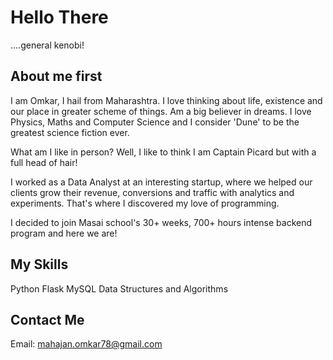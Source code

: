 # Hello There

....general kenobi! 

## About me first

I am Omkar, I hail from Maharashtra. I love thinking about life, existence and our place in greater scheme of things. Am a big believer in dreams. I love Physics, Maths and Computer Science and I consider 'Dune' to be the greatest science fiction ever.

What am I like in person? Well, I like to think I am Captain Picard but with a full head of hair!

I worked as a Data Analyst at an interesting startup, where we helped our clients grow their revenue, conversions and traffic with analytics and experiments. That's where I discovered my love of programming.

I decided to join Masai school's 30+ weeks, 700+ hours intense backend program and here we are!

## My Skills
Python
Flask
MySQL
Data Structures and Algorithms

## Contact Me
Email: mahajan.omkar78@gmail.com
